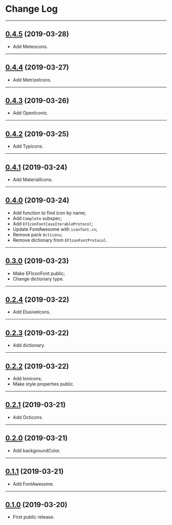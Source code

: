 # Change Log

-----

## [0.4.5](https://github.com/EFPrefix/EFIconFont/releases/tag/0.4.5) (2019-03-28)

- Add Meteocons.

---

## [0.4.4](https://github.com/EFPrefix/EFIconFont/releases/tag/0.4.4) (2019-03-27)

- Add MetrizeIcons.

---

## [0.4.3](https://github.com/EFPrefix/EFIconFont/releases/tag/0.4.3) (2019-03-26)

- Add OpenIconic.

---

## [0.4.2](https://github.com/EFPrefix/EFIconFont/releases/tag/0.4.2) (2019-03-25)

- Add Typicons.

---

## [0.4.1](https://github.com/EFPrefix/EFIconFont/releases/tag/0.4.1) (2019-03-24)

- Add MaterialIcons.

---

## [0.4.0](https://github.com/EFPrefix/EFIconFont/releases/tag/0.4.0) (2019-03-24)

- Add function to find icon by name;
- Add `Complete` subspec;
- Add `EFIconFontCaseIterableProtocol`;
- Update FontAwesome with `iconfont.cn`;
- Remove pack `Octicons`;
- Remove dictionary from `EFIconFontProtocol`.

---

## [0.3.0](https://github.com/EFPrefix/EFIconFont/releases/tag/0.3.0) (2019-03-23)

- Make EFIconFont public;
- Change dictionary type.

---

## [0.2.4](https://github.com/EFPrefix/EFIconFont/releases/tag/0.2.4) (2019-03-22)

- Add ElusiveIcons.

---

## [0.2.3](https://github.com/EFPrefix/EFIconFont/releases/tag/0.2.3) (2019-03-22)

- Add dictionary.

---

## [0.2.2](https://github.com/EFPrefix/EFIconFont/releases/tag/0.2.2) (2019-03-22)

- Add Ionicons;
- Make style properties public.

---

## [0.2.1](https://github.com/EFPrefix/EFIconFont/releases/tag/0.2.1) (2019-03-21)

- Add Octicons.

---

## [0.2.0](https://github.com/EFPrefix/EFIconFont/releases/tag/0.2.0) (2019-03-21)

- Add backgroundColor.

---

## [0.1.1](https://github.com/EFPrefix/EFIconFont/releases/tag/0.1.1) (2019-03-21)

- Add FontAwesome.

---

## [0.1.0](https://github.com/EFPrefix/EFIconFont/releases/tag/0.1.0) (2019-03-20)

- First public release.
